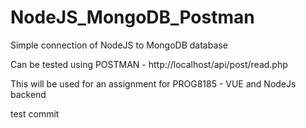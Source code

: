 # NodeJS_MongoDB_Postman

Simple connection of NodeJS to MongoDB database

Can be tested using POSTMAN - http://localhost/api/post/read.php

This will be used for an assignment for PROG8185 - VUE and NodeJs backend

test commit
